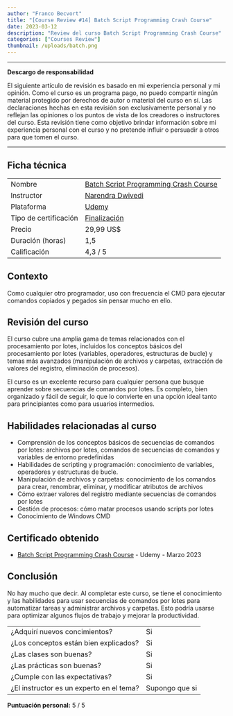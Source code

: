 ```yaml
---
author: "Franco Becvort"
title: "[Course Review #14] Batch Script Programming Crash Course"
date: 2023-03-12
description: "Review del curso Batch Script Programming Crash Course"
categories: ["Courses Review"]
thumbnail: /uploads/batch.png
---
```


---

**Descargo de responsabilidad**

El siguiente artículo de revisión es basado en mi experiencia personal y mi opinión. Como el curso es un programa pago, no puedo compartir ningún material protegido por derechos de autor o material del curso en sí. Las declaraciones hechas en esta revisión son exclusivamente personal y no reflejan las opiniones o los puntos de vista de los creadores o instructores del curso. Esta revisión tiene como objetivo brindar información sobre mi experiencia personal con el curso y no pretende influir o persuadir a otros para que tomen el curso.

---

## Ficha técnica

|                       |                                                                                                                                                                                                                    |
| --------------------- | ------------------------------------------------------------------------------------------------------------------------------------------------------------------------------------------------------------------ |
| Nombre                | [Batch Script Programming Crash Course](https://www.udemy.com/course/batch-script-programming/)                                                                                                                    |
| Instructor            | [Narendra Dwivedi](https://www.linkedin.com/in/narendradwivedi/)                                                                                                                                                   |
| Plataforma            | [Udemy](https://www.udemy.com/)                                                                                                                                                                                    |
| Tipo de certificación | [Finalización](https://support.udemy.com/hc/es/sections/360011037194-Certificados-de-finalizaci%C3%B3n#:~:text=Los%20certificados%20de%20finalizaci%C3%B3n%20sirven,certificados%20no%20tienen%20validez%20legal.) |
| Precio                | 29,99 US$                                                                                                                                                                                                          |
| Duración \(horas\)    | 1,5                                                                                                                                                                                                                |
| Calificación          | 4,3 / 5                                                                                                                                                                                                            |

## Contexto

Como cualquier otro programador, uso con frecuencia el CMD para ejecutar comandos copiados y pegados sin pensar mucho en ello.

## Revisión del curso

El curso cubre una amplia gama de temas relacionados con el procesamiento por lotes, incluidos los conceptos básicos del procesamiento por lotes \(variables, operadores, estructuras de bucle\) y temas más avanzados \(manipulación de archivos y carpetas, extracción de valores del registro, eliminación de procesos\).

El curso es un excelente recurso para cualquier persona que busque aprender sobre secuencias de comandos por lotes. Es completo, bien organizado y fácil de seguir, lo que lo convierte en una opción ideal tanto para principiantes como para usuarios intermedios.

## Habilidades relacionadas al curso

- Comprensión de los conceptos básicos de secuencias de comandos por lotes: archivos por lotes, comandos de secuencias de comandos y variables de entorno predefinidas
- Habilidades de scripting y programación: conocimiento de variables, operadores y estructuras de bucle.
- Manipulación de archivos y carpetas: conocimiento de los comandos para crear, renombrar, eliminar, y modificar atributos de archivos
- Cómo extraer valores del registro mediante secuencias de comandos por lotes
- Gestión de procesos: cómo matar procesos usando scripts por lotes
- Conocimiento de Windows CMD

## Certificado obtenido

- [Batch Script Programming Crash Course](https://udemy-certificate.s3.amazonaws.com/pdf/UC-c40e3e12-66c5-4304-991c-39158d39291c.pdf) - Udemy - Marzo 2023

## Conclusión

No hay mucho que decir. Al completar este curso, se tiene el conocimiento y las habilidades para usar secuencias de comandos por lotes para automatizar tareas y administrar archivos y carpetas. Esto podría usarse para optimizar algunos flujos de trabajo y mejorar la productividad.

|                                          |                |
| ---------------------------------------- | -------------- |
| ¿Adquirí nuevos concimientos?            | Si             |
| ¿Los conceptos están bien explicados?    | Si             |
| ¿Las clases son buenas?                  | Si             |
| ¿Las prácticas son buenas?               | Si             |
| ¿Cumple con las expectativas?            | Si             |
| ¿El instructor es un experto en el tema? | Supongo que si |

**Puntuación personal:** 5 / 5
